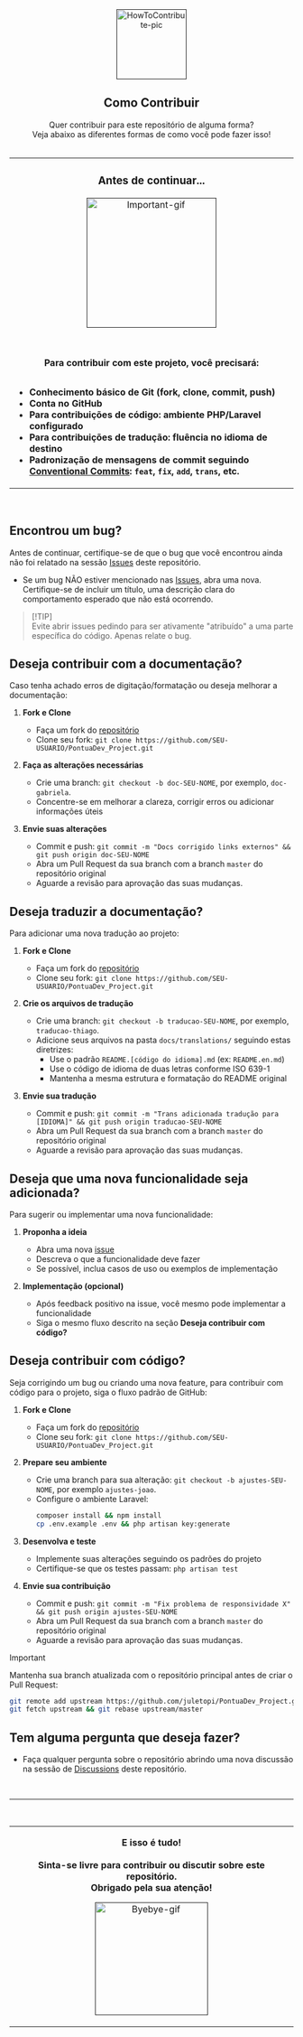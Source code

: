 <div align="center">
  <a href="">
    <img src="https://github.com/juletopi/Front-End_Learning_Journey/assets/76459155/4a338377-4c4d-432a-88ab-c7624c0e3c03" alt="HowToContribute-pic" width="124px" title="Veja como contribuir para este repositório!">
  </a>
  <h2 align="center">Como Contribuir</h2>
</div>

<div align="center">
  
  Quer contribuir para este repositório de alguma forma? \
  Veja abaixo as diferentes formas de como você pode fazer isso! <br><br>
  
</div>

<table align="center">
  <tr>
    <td>
      <h3 align="center">Antes de continuar...</h3>
      <p align="center">
        <a href="">
          <img src="https://media3.giphy.com/media/v1.Y2lkPTc5MGI3NjExNnlveWlha3pxNnV0MThuMTNiYmFldnAwMDQ4ancyeGMzMWR4NmlzYiZlcD12MV9pbnRlcm5hbF9naWZfYnlfaWQmY3Q9cw/Qxk537vQtg5QPhSVW6/giphy.gif" alt="Important-gif" width="230px" title="Atenção aos requisitos!">
        </a>
      </p>
      <br>
      <p align="center"><strong>
        Para contribuir com este projeto, você precisará:
      </strong></p>
      <div style="display: flex; justify-content: center;">
        <ul style="text-align: left; display: inline-block;">
          <strong>
            <li>Conhecimento básico de Git (fork, clone, commit, push)</li>
            <li>Conta no GitHub</li>
            <li>Para contribuições de código: ambiente PHP/Laravel configurado</li>
            <li>Para contribuições de tradução: fluência no idioma de destino</li>
            <li>Padronização de mensagens de commit seguindo<br><a href="https://www.conventionalcommits.org/en/v1.0.0/">Conventional Commits</a>: <code>feat</code>, <code>fix</code>, <code>add</code>, <code>trans</code>, etc.</li>
          </strong>
        </ul>
      </div>
    </td>
  </tr>
</table>

<br>

## Encontrou um bug?

Antes de continuar, certifique-se de que o bug que você encontrou ainda não foi relatado na sessão [Issues](https://github.com/juletopi/PontuaDev_Project/issues) deste repositório.

- Se um bug NÃO estiver mencionado nas [Issues](https://github.com/juletopi/PontuaDev_Project/issues), abra uma nova. Certifique-se de incluir um título, uma descrição clara do comportamento esperado que não está ocorrendo.
> [!TIP]\
> Evite abrir issues pedindo para ser ativamente "atribuído" a uma parte específica do código. Apenas relate o bug.

## Deseja contribuir com a documentação?

Caso tenha achado erros de digitação/formatação ou deseja melhorar a documentação:

1. **Fork e Clone**
   - Faça um fork do [repositório](https://github.com/juletopi/PontuaDev_Project)
   - Clone seu fork: `git clone https://github.com/SEU-USUARIO/PontuaDev_Project.git`

2. **Faça as alterações necessárias**
   - Crie uma branch: `git checkout -b doc-SEU-NOME`, por exemplo, `doc-gabriela`.
   - Concentre-se em melhorar a clareza, corrigir erros ou adicionar informações úteis

3. **Envie suas alterações**
   - Commit e push: `git commit -m "Docs corrigido links externos" && git push origin doc-SEU-NOME`
   - Abra um Pull Request da sua branch com a branch `master` do repositório original
   - Aguarde a revisão para aprovação das suas mudanças.

## Deseja traduzir a documentação?

Para adicionar uma nova tradução ao projeto:

1. **Fork e Clone**
   - Faça um fork do [repositório](https://github.com/juletopi/PontuaDev_Project)
   - Clone seu fork: `git clone https://github.com/SEU-USUARIO/PontuaDev_Project.git`

2. **Crie os arquivos de tradução**
   - Crie uma branch: `git checkout -b traducao-SEU-NOME`, por exemplo, `traducao-thiago`.
   - Adicione seus arquivos na pasta `docs/translations/` seguindo estas diretrizes:
     - Use o padrão `README.[código do idioma].md` (ex: `README.en.md`)
     - Use o código de idioma de duas letras conforme ISO 639-1
     - Mantenha a mesma estrutura e formatação do README original

3. **Envie sua tradução**
   - Commit e push: `git commit -m "Trans adicionada tradução para [IDIOMA]" && git push origin traducao-SEU-NOME`
   - Abra um Pull Request da sua branch com a branch `master` do repositório original
   - Aguarde a revisão para aprovação das suas mudanças.

## Deseja que uma nova funcionalidade seja adicionada?

Para sugerir ou implementar uma nova funcionalidade:

1. **Proponha a ideia**
   - Abra uma nova [issue](https://github.com/juletopi/PontuaDev_Project/issues)
   - Descreva o que a funcionalidade deve fazer
   - Se possível, inclua casos de uso ou exemplos de implementação

2. **Implementação (opcional)**
   - Após feedback positivo na issue, você mesmo pode implementar a funcionalidade
   - Siga o mesmo fluxo descrito na seção **Deseja contribuir com código?**

## Deseja contribuir com código?

Seja corrigindo um bug ou criando uma nova feature, para contribuir com código para o projeto, siga o fluxo padrão de GitHub:

1. **Fork e Clone**
   - Faça um fork do [repositório](https://github.com/juletopi/PontuaDev_Project)
   - Clone seu fork: `git clone https://github.com/SEU-USUARIO/PontuaDev_Project.git`

2. **Prepare seu ambiente**
   - Crie uma branch para sua alteração: `git checkout -b ajustes-SEU-NOME`, por exemplo `ajustes-joao`.
   - Configure o ambiente Laravel:
     ```bash
     composer install && npm install
     cp .env.example .env && php artisan key:generate
     ```

3. **Desenvolva e teste**
   - Implemente suas alterações seguindo os padrões do projeto
   - Certifique-se que os testes passam: `php artisan test`

4. **Envie sua contribuição**
   - Commit e push: `git commit -m "Fix problema de responsividade X" && git push origin ajustes-SEU-NOME`
   - Abra um Pull Request da sua branch com a branch `master` do repositório original
   - Aguarde a revisão para aprovação das suas mudanças.

> [!IMPORTANT]
> Mantenha sua branch atualizada com o repositório principal antes de criar o Pull Request:
> ```bash
> git remote add upstream https://github.com/juletopi/PontuaDev_Project.git
> git fetch upstream && git rebase upstream/master
> ```

## Tem alguma pergunta que deseja fazer?

- Faça qualquer pergunta sobre o repositório abrindo uma nova discussão na sessão de [Discussions](https://github.com/juletopi/PontuaDev_Project/discussions) deste repositório.

<br>

---

<br>

<table align="center">
  <tr>
    <td>
      <p align="center">
        <strong>
            <div align="center">
              E isso é tudo! <br><br>
              Sinta-se livre para contribuir ou discutir sobre este repositório. <br>
              Obrigado pela sua atenção!
            </div>
        </strong>
      </p>
      <p align="center">
        <a href="">
          <img src="https://media.giphy.com/media/v1.Y2lkPTc5MGI3NjExeW95Y2JqdXY5emlwanZ0ajlxYjdsZW9zMXNlYWt1bXRyNWtzcWY3cSZlcD12MV9pbnRlcm5hbF9naWZfYnlfaWQmY3Q9cw/FJxz3zSthG5vQxG1ZY/giphy.gif" alt="Byebye-gif" width="200px" title="Tchau tchau!">
        </a>
      </p>
    </td>
  </tr>
</table>
